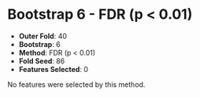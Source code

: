 # Bootstrap 6 - FDR (p < 0.01)

- **Outer Fold**: 40
- **Bootstrap**: 6
- **Method**: FDR (p < 0.01)
- **Fold Seed**: 86
- **Features Selected**: 0

No features were selected by this method.
